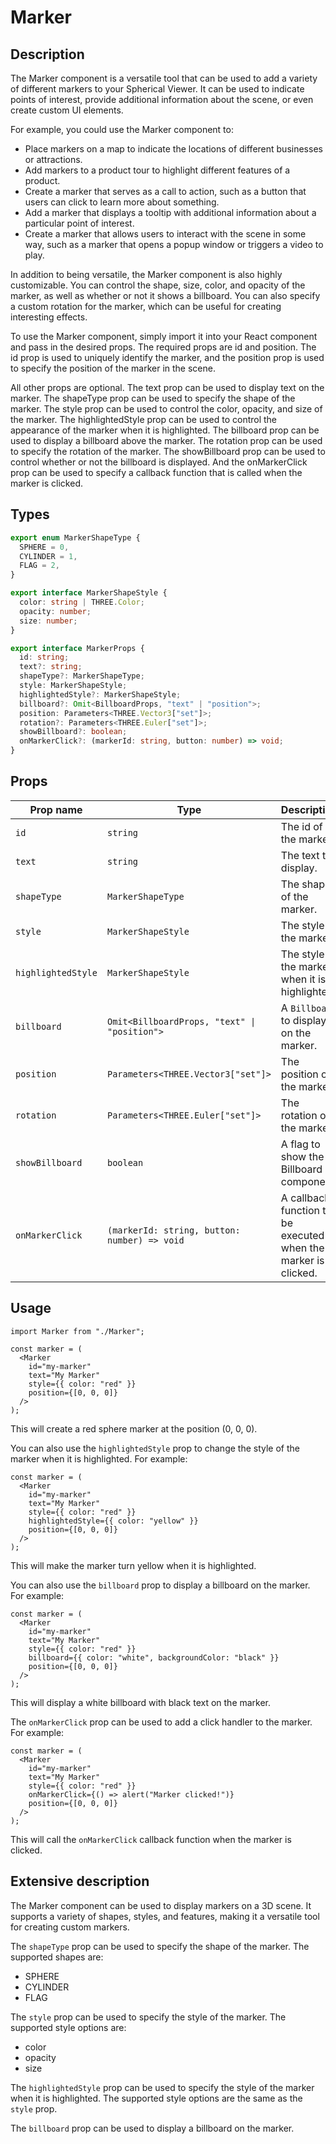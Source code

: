 # Marker

## Description

The Marker component is a versatile tool that can be used to add a variety of different markers to your Spherical Viewer. It can be used to indicate points of interest, provide additional information about the scene, or even create custom UI elements.

For example, you could use the Marker component to:

- Place markers on a map to indicate the locations of different businesses or attractions.
- Add markers to a product tour to highlight different features of a product.
- Create a marker that serves as a call to action, such as a button that users can click to learn more about something.
- Add a marker that displays a tooltip with additional information about a particular point of interest.
- Create a marker that allows users to interact with the scene in some way, such as a marker that opens a popup window or triggers a video to play.

In addition to being versatile, the Marker component is also highly customizable. You can control the shape, size, color, and opacity of the marker, as well as whether or not it shows a billboard. You can also specify a custom rotation for the marker, which can be useful for creating interesting effects.

To use the Marker component, simply import it into your React component and pass in the desired props. The required props are id and position. The id prop is used to uniquely identify the marker, and the position prop is used to specify the position of the marker in the scene.

All other props are optional. The text prop can be used to display text on the marker. The shapeType prop can be used to specify the shape of the marker. The style prop can be used to control the color, opacity, and size of the marker. The highlightedStyle prop can be used to control the appearance of the marker when it is highlighted. The billboard prop can be used to display a billboard above the marker. The rotation prop can be used to specify the rotation of the marker. The showBillboard prop can be used to control whether or not the billboard is displayed. And the onMarkerClick prop can be used to specify a callback function that is called when the marker is clicked.

## Types

```ts
export enum MarkerShapeType {
  SPHERE = 0,
  CYLINDER = 1,
  FLAG = 2,
}

export interface MarkerShapeStyle {
  color: string | THREE.Color;
  opacity: number;
  size: number;
}

export interface MarkerProps {
  id: string;
  text?: string;
  shapeType?: MarkerShapeType;
  style: MarkerShapeStyle;
  highlightedStyle?: MarkerShapeStyle;
  billboard?: Omit<BillboardProps, "text" | "position">;
  position: Parameters<THREE.Vector3["set"]>;
  rotation?: Parameters<THREE.Euler["set"]>;
  showBillboard?: boolean;
  onMarkerClick?: (markerId: string, button: number) => void;
}
```

## Props

| Prop name          | Type                                         | Description                                                    |
| ------------------ | -------------------------------------------- | -------------------------------------------------------------- |
| `id`               | `string`                                     | The id of the marker.                                          |
| `text`             | `string`                                     | The text to display.                                           |
| `shapeType`        | `MarkerShapeType`                            | The shape of the marker.                                       |
| `style`            | `MarkerShapeStyle`                           | The style of the marker.                                       |
| `highlightedStyle` | `MarkerShapeStyle`                           | The style of the marker when it is highlighted.                |
| `billboard`        | `Omit<BillboardProps, "text" \| "position">` | A `Billboard` to display on the marker.                        |
| `position`         | `Parameters<THREE.Vector3["set"]>`           | The position of the marker.                                    |
| `rotation`         | `Parameters<THREE.Euler["set"]>`             | The rotation of the marker.                                    |
| `showBillboard`    | `boolean`                                    | A flag to show the Billboard component.                        |
| `onMarkerClick`    | `(markerId: string, button: number) => void` | A callback function to be executed when the marker is clicked. |

## Usage

```tsx
import Marker from "./Marker";

const marker = (
  <Marker
    id="my-marker"
    text="My Marker"
    style={{ color: "red" }}
    position={[0, 0, 0]}
  />
);
```

This will create a red sphere marker at the position (0, 0, 0).

You can also use the `highlightedStyle` prop to change the style of the marker when it is highlighted. For example:

```tsx
const marker = (
  <Marker
    id="my-marker"
    text="My Marker"
    style={{ color: "red" }}
    highlightedStyle={{ color: "yellow" }}
    position={[0, 0, 0]}
  />
);
```

This will make the marker turn yellow when it is highlighted.

You can also use the `billboard` prop to display a billboard on the marker. For example:

```tsx
const marker = (
  <Marker
    id="my-marker"
    text="My Marker"
    style={{ color: "red" }}
    billboard={{ color: "white", backgroundColor: "black" }}
    position={[0, 0, 0]}
  />
);
```

This will display a white billboard with black text on the marker.

The `onMarkerClick` prop can be used to add a click handler to the marker. For example:

```tsx
const marker = (
  <Marker
    id="my-marker"
    text="My Marker"
    style={{ color: "red" }}
    onMarkerClick={() => alert("Marker clicked!")}
    position={[0, 0, 0]}
  />
);
```

This will call the `onMarkerClick` callback function when the marker is clicked.

## Extensive description

The Marker component can be used to display markers on a 3D scene. It supports a variety of shapes, styles, and features, making it a versatile tool for creating custom markers.

The `shapeType` prop can be used to specify the shape of the marker. The supported shapes are:

- SPHERE
- CYLINDER
- FLAG

The `style` prop can be used to specify the style of the marker. The supported style options are:

- color
- opacity
- size

The `highlightedStyle` prop can be used to specify the style of the marker when it is highlighted. The supported style options are the same as the `style` prop.

The `billboard` prop can be used to display a billboard on the marker.
